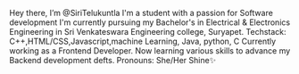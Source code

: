 Hey there, I’m @SiriTelukuntla
I'm a student with a passion for Software development
I'm currently pursuing my Bachelor's in Electrical & Electronics Engineering  in Sri Venkateswara Engineering college, Suryapet. 
Techstack: C++,HTML/CSS,Javascript,machine Learning, Java, python, C
Currently working as a Frontend Developer.
Now learning various skills to advance my Backend development defts.
Pronouns: She/Her
Shine✨


<!---
SiriTelukuntla/SiriTelukuntla is a ✨ special ✨ repository because its `README.md` (this file) appears on your GitHub profile.
You can click the Preview link to take a look at your changes.
--->
